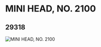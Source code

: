 # MINI HEAD, NO. 2100
## 29318
![MINI HEAD, NO. 2100](https://lc-www-live-s.legocdn.com/media/bricks/5/2/6173709.jpg)